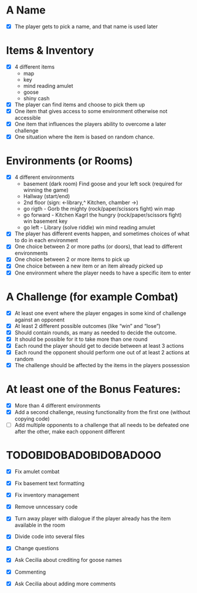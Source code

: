 # A Name
- [x] The player gets to pick a name, and that name is used later

# Items & Inventory
- [x] 4 different items
    - map 
    - key
    - mind reading amulet
    - goose
    - shiny cash
- [x] The player can find items and choose to pick them up
- [x] One item that gives access to some environment otherwise not accessible
- [x] One item that influences the players ability to overcome a later challenge
- [x] One situation where the item is based on random chance.

# Environments (or Rooms)
- [x] 4 different environments
    - basement (dark room) Find goose and your left sock (required for winning the game)
    - Hallway (start/end)
    - 2nd floor  (sign: <-library,^ Kitchen, chamber ->)
    - go rigth - Gorb the mighty (rock/paper/scissors fight) win map
    - go forward - Kitchen Kagrl the hungry (rock/paper/scissors fight) win basement key
    - go left - Library (solve riddle) win mind reading amulet
- [x] The player has different events happen, and sometimes choices of what to do in each environment
- [x] One choice between 2 or more paths (or doors), that lead to different environments
- [x] One choice between 2 or more items to pick up
- [x] One choice between a new item or an item already picked up
- [x] One environment where the player needs to have a specific item to enter

# A Challenge (for example Combat)
- [x] At least one event where the player engages in some kind of challenge against an opponent
- [x] At least 2 different possible outcomes (like “win” and “lose”)
- [x] Should contain rounds, as many as needed to decide the outcome.
- [x] It should be possible for it to take more than one round
- [x] Each round the player should get to decide between at least 3 actions
- [x] Each round the opponent should perform one out of at least 2 actions at random
- [x] The challenge should be affected by the items in the players possession

# At least one of the Bonus Features:
- [x] More than 4 different environments
- [x] Add a second challenge, reusing functionality from the first one (without copying code)
- [ ] Add multiple opponents to a challenge that all needs to be defeated one after the other, make each opponent different

# TODOBIDOBADOBIDOBADOOO
- [x] Fix amulet combat
- [x] Fix basement text formatting
- [x] Fix inventory management
- [x] Remove unncessary code
- [x] Turn away player with dialogue if the player already has the item available in the room
- [x] Divide code into several files
- [x] Change questions
- [x] Ask Cecilia about crediting for goose names
- [x] Commenting
- [x] Ask Cecilia about adding more comments


